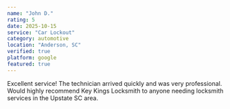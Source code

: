 ```yaml
---
name: "John D."
rating: 5
date: 2025-10-15
service: "Car Lockout"
category: automotive
location: "Anderson, SC"
verified: true
platform: google
featured: true
---
```


Excellent service! The technician arrived quickly and was very professional. Would highly recommend Key Kings Locksmith to anyone needing locksmith services in the Upstate SC area.
